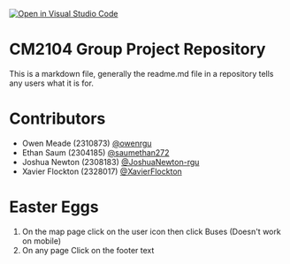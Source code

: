 [![Open in Visual Studio Code](https://classroom.github.com/assets/open-in-vscode-2e0aaae1b6195c2367325f4f02e2d04e9abb55f0b24a779b69b11b9e10269abc.svg)](https://classroom.github.com/online_ide?assignment_repo_id=15957512&assignment_repo_type=AssignmentRepo)

# CM2104 Group Project Repository
This is a markdown file, generally the readme.md file in a repository tells any users what it is for. 

# Contributors

- Owen Meade (2310873) [@owenrgu](https://github.com/owenrgu)
- Ethan Saum (2304185) [@saumethan272](https://github.com/saumethan272)
- Joshua Newton (2308183) [@JoshuaNewton-rgu](https://github.com/JoshuaNewton-rgu)
- Xavier Flockton (2328017) [@XavierFlockton](https://github.com/XavierFlockton)

# Easter Eggs

1. On the map page click on the user icon then click Buses (Doesn't work on mobile)
2. On any page Click on the footer text